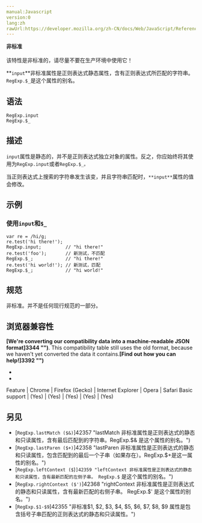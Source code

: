 ```yaml
---
manual:Javascript
version:0
lang:zh
rawUrl:https://developer.mozilla.org/zh-CN/docs/Web/JavaScript/Reference/Global_Objects/RegExp/input#
---
```






**非标准**<br></br>该特性是非标准的，请尽量不要在生产环境中使用它！





**`input`**非标准属性是正则表达式静态属性，含有正则表达式所匹配的字符串。`RegExp.$_`是这个属性的别名。


## 语法<a name="语法"></a>

```
RegExp.input
RegExp.$_

```

## 描述<a name="描述"></a>


`input`属性是静态的，并不是正则表达式独立对象的属性。反之，你应始终将其使用为`RegExp.input`或者`RegExp.$_。`



当正则表达式上搜索的字符串发生该变，并且字符串匹配时，`**input**`属性的值会修改。


## 示例<a name="示例"></a>

### 使用`input`和`$_`<a name="使用_input_和__"></a>

```
var re = /hi/g;
re.test('hi there!');
RegExp.input;         // "hi there!"
re.test('foo');       // 新测试，不匹配
RegExp.$_;            // "hi there!"
re.test('hi world!'); // 新测试，匹配
RegExp.$_;            // "hi world!"
```

## 规范<a name="规范"></a>


非标准。并不是任何现行规范的一部分。


## 浏览器兼容性<a name="浏览器兼容性"></a>


**[We&#39;re converting our compatibility data into a machine-readable JSON format]3344 "")**. This compatibility table still uses the old format, because we haven&#39;t yet converted the data it contains.**[Find out how you can help!]3392 "")**


* 
* 

Feature | Chrome | Firefox (Gecko) | Internet Explorer | Opera | Safari 
Basic support | (Yes) | (Yes) | (Yes) | (Yes) | (Yes) 





## 另见<a name="另见"></a>

* <i></i>[`RegExp.lastMatch ($&)`]42357 "lastMatch 非标准属性是正则表达式的静态和只读属性，含有最后匹配到的字符串。RegExp.$& 是这个属性的别名。")
* <i></i>[`RegExp.lastParen ($+)`]42358 "lastParen 非标准属性是正则表达式的静态和只读属性，包含匹配到的最后一个子串（如果存在）。RegExp.$+是这一属性的别名。")
* <i></i>[`RegExp.leftContext ($`)`]42359 "leftContext 非标准属性是正则表达式的静态和只读属性，含有最新匹配的左侧子串。 RegExp.$` 是这个属性的别名。")
* <i></i>[`RegExp.rightContext ($')`]42368 "rightContext 非标准属性是正则表达式的静态和只读属性，含有最新匹配的右侧子串。 RegExp.$' 是这个属性的别名。")
* <i></i>[`RegExp.$1-$9`]42355 "非标准$1, $2, $3, $4, $5, $6, $7, $8, $9 属性是包含括号子串匹配的正则表达式的静态和只读属性。")



